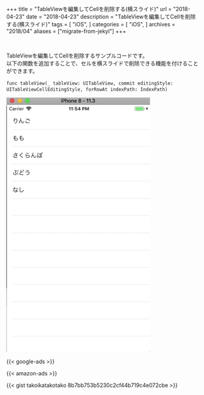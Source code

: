 +++
title = "TableViewを編集してCellを削除する(横スライド)"
url = "2018-04-23"
date = "2018-04-23"
description = "TableViewを編集してCellを削除する(横スライド)"
tags = [
    "iOS",
]
categories = [
    "iOS",
]
archives = "2018/04"
aliases = ["migrate-from-jekyl"]
+++

<br>

TableViewを編集してCellを削除するサンプルコードです。  
以下の関数を追加することで、セルを横スライドで削除できる機能を付けることができます。  


```
func tableView(_ tableView: UITableView, commit editingStyle: UITableViewCellEditingStyle, forRowAt indexPath: IndexPath)
```

![alt](1.gif)

<!-- Google Ads -->
{{< google-ads >}}

<!-- Amazon Ads -->
{{< amazon-ads >}}

{{< gist takoikatakotako 8b7bb753b5230c2cf44b719c4e072cbe >}}
